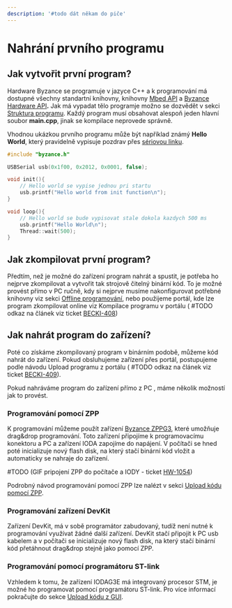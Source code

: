 ```yaml
---
description: '#todo dát někam do piče'
---
```


# Nahrání prvního programu

## Jak vytvořit první program? 

Hardware Byzance se programuje v jazyce C++ a k programování má dostupné všechny standartní knihovny, knihovny [Mbed API](../programovani-hw/mbed-api/) a [Byzance Hardware API](../programovani-hw/byzance-hardware-api/)**.** Jak má vypadat tělo programje možno se dozvědět v sekci [Struktura programu](../programovani-hw/struktura-programu.md). Každý program musí obsahovat alespoň jeden hlavní soubor **main.cpp**, jinak se kompilace neprovede správně. 

Vhodnou ukázkou prvního programu může být například známý **Hello World**, který pravidelně vypisuje pozdrav přes [sériovou linku](../tutorialy/komunikace-po-seriove-lince-uart-s-pc/#konfigurace-pc).

```cpp
#include "byzance.h"

USBSerial usb(0x1f00, 0x2012, 0x0001, false);

void init(){
    // Hello world se vypise jednou pri startu
    usb.printf("Hello world from init function\n");
}

void loop(){
    // Hello world se bude vypisovat stale dokola kazdych 500 ms
    usb.printf("Hello World\n");
    Thread::wait(500);
}
```

## Jak zkompilovat první program?

Předtím, než je možné do zařízení program nahrát a spustit, je potřeba ho nejprve zkompilovat a vytvořit tak strojově čitelný binární kód. To je možné provést přímo v PC ručně, kdy si nejprve musíme nakonfigurovat potřebné knihovny viz sekci [Offline programování](../programovani-hw/offline-programovani/), nebo použijeme portál, kde lze program zkompilovat online viz Kompilace programu v portálu \( \#TODO odkaz na článek viz ticket  [BECKI-408](https://youtrack.byzance.cz/youtrack/issue/BECKI-408)\)

## Jak nahrát program do zařízení?

Poté co získáme zkompilovaný program v binárním podobě,  můžeme kód  nahrát do zařízení. Pokud obsluhujeme zařízení přes portál,  postupujeme podle návodu Upload programu z portálu \( \#TODO odkaz na článek viz ticket  [BECKI-409](https://youtrack.byzance.cz/youtrack/issue/BECKI-409)\). 

Pokud nahráváme program do zařízení přímo z PC , máme několik možností jak to provést. 

### Programování pomocí ZPP

K programování můžeme použít zařízení [Byzance ZPPG3](../hardware/ostatni/zppg3/), které umožňuje drag&drop programování. Toto zařízení připojíme k programovacímu konektoru a PC a zařízení IODA zapojíme do napájení.  V počítači se hned poté inicializuje nový flash disk, na který stačí binární kód vložit a automaticky se nahraje do zařízení.

 \#TODO \(GIF pripojení ZPP do počítače a IODY - ticket  [HW-1054](https://youtrack.byzance.cz/youtrack/issue/HW-1054)\)

Podrobný návod programování pomocí ZPP lze nalézt v sekci [Upload kódu pomocí ZPP](../programovani-hw/offline-programovani/upload-kodu-pomoci-zpp.md). 

### Programování zařízení DevKit

Zařízení DevKit, má v sobě programátor zabudovaný, tudíž není nutné k programování využívat žádné další zařízení. DevKit stačí připojit k PC usb kabelem a v počítači se inicializuje nový flash disk, na který stačí binární kód přetáhnout drag&drop stejně jako pomocí ZPP.

### Programování pomocí programátoru ST-link

Vzhledem k tomu, že zařízení IODAG3E  má integrovaný procesor STM, je možné ho programovat pomocí programátoru ST-link. Pro více informací pokračujte do sekce [Upload kódu z GUI](../programovani-hw/offline-programovani/upload-kodu-z-gui.md). 

















